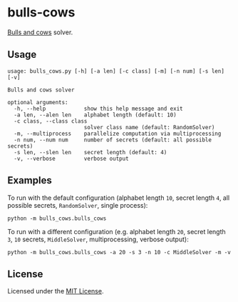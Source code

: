 # bulls-cows

[Bulls and cows](https://en.wikipedia.org/wiki/Bulls_and_cows) solver.

## Usage

```
usage: bulls_cows.py [-h] [-a len] [-c class] [-m] [-n num] [-s len] [-v]

Bulls and cows solver

optional arguments:
  -h, --help            show this help message and exit
  -a len, --alen len    alphabet length (default: 10)
  -c class, --class class
                        solver class name (default: RandomSolver)
  -m, --multiprocess    parallelize computation via multiprocessing
  -n num, --num num     number of secrets (default: all possible secrets)
  -s len, --slen len    secret length (default: 4)
  -v, --verbose         verbose output
```

## Examples

To run with the default configuration (alphabet length `10`, secret length `4`,
all possible secrets, `RandomSolver`, single process):

    python -m bulls_cows.bulls_cows

To run with a different configuration (e.g. alphabet length `20`, secret length
`3`, `10` secrets, `MiddleSolver`, multiprocessing, verbose output):

    python -m bulls_cows.bulls_cows -a 20 -s 3 -n 10 -c MiddleSolver -m -v

## License

Licensed under the [MIT License](http://www.opensource.org/licenses/MIT).
